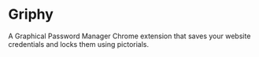 # Griphy

A Graphical Password Manager Chrome extension that saves your website credentials and locks them using pictorials.
